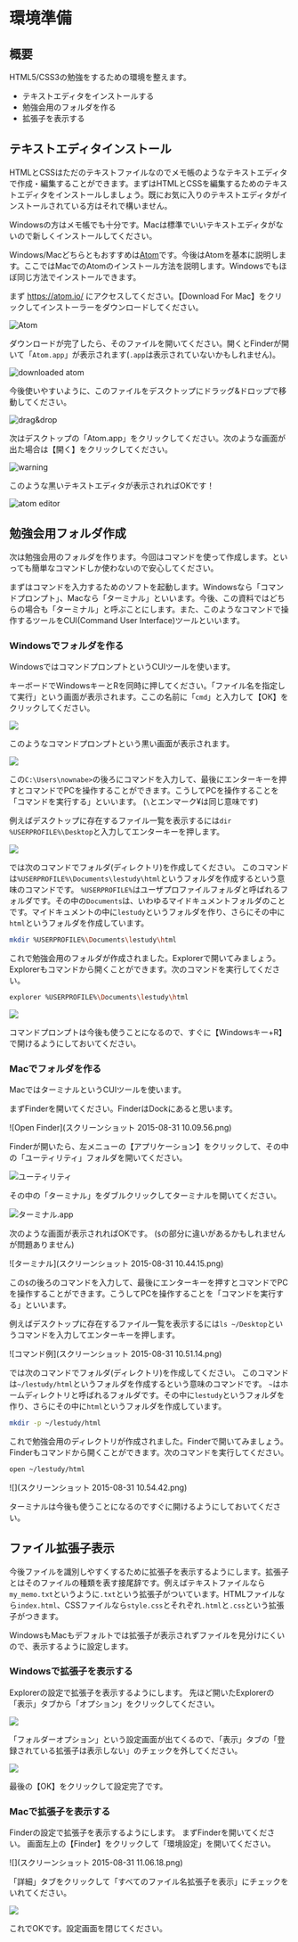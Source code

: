 環境準備
=========

## 概要
HTML5/CSS3の勉強をするための環境を整えます。

* テキストエディタをインストールする
* 勉強会用のフォルダを作る
* 拡張子を表示する

## テキストエディタインストール
HTMLとCSSはただのテキストファイルなのでメモ帳のようなテキストエディタで作成・編集することができます。まずはHTMLとCSSを編集するためのテキストエディタをインストールしましょう。既にお気に入りのテキストエディタがインストールされている方はそれで構いません。

Windowsの方はメモ帳でも十分です。Macは標準でいいテキストエディタがないので新しくインストールしてください。

Windows/Macどちらともおすすめは[Atom](https://atom.io/)です。今後はAtomを基本に説明します。ここではMacでのAtomのインストール方法を説明します。Windowsでもほぼ同じ方法でインストールできます。

まず https://atom.io/ にアクセスしてください。【Download For Mac】をクリックしてインストーラーをダウンロードしてください。

![Atom](3faa007e-fc20-86c5-7b70-26197fdeffb3.png)

ダウンロードが完了したら、そのファイルを開いてください。開くとFinderが開いて「`Atom.app`」が表示されます(`.app`は表示されていないかもしれません)。

![downloaded atom](./46ac04aa-f63f-e42c-3c66-9946440c6fa0.png)

今後使いやすいように、このファイルをデスクトップにドラッグ&ドロップで移動してください。

![drag&drop](./da9875a6-dde1-09d3-fb60-7f36330642cc.png)

次はデスクトップの「Atom.app」をクリックしてください。次のような画面が出た場合は【開く】をクリックしてください。

![warning](d6085533-08ca-189a-b093-ba314efd2b79.png)

このような黒いテキストエディタが表示されればOKです！

![atom editor](16a1d890-6d7d-087a-6cf1-58759120b143.png)

## 勉強会用フォルダ作成
次は勉強会用のフォルダを作ります。今回はコマンドを使って作成します。といっても簡単なコマンドしか使わないので安心してください。

まずはコマンドを入力するためのソフトを起動します。Windowsなら「コマンドプロンプト」、Macなら「ターミナル」といいます。今後、この資料ではどちらの場合も「ターミナル」と呼ぶことにします。また、このようなコマンドで操作するツールをCUI(Command User Interface)ツールといいます。

### Windowsでフォルダを作る
WindowsではコマンドプロンプトというCUIツールを使います。

キーボードでWindowsキーとRを同時に押してください。「ファイル名を指定して実行」という画面が表示されます。ここの名前に「`cmd`」と入力して【OK】をクリックしてください。

![](win+R.PNG)

このようなコマンドプロンプトという黒い画面が表示されます。

![](cmd.PNG)

この`C:\Users\nownabe>`の後ろにコマンドを入力して、最後にエンターキーを押すとコマンドでPCを操作することができます。こうしてPCを操作することを「コマンドを実行する」といいます。
(`\`とエンマーク¥は同じ意味です)

例えばデスクトップに存在するファイル一覧を表示するには`dir %USERPROFILE%\Desktop`と入力してエンターキーを押します。

![](dir.PNG)

では次のコマンドでフォルダ(ディレクトリ)を作成してください。
このコマンドは`%USERPROFILE%\Documents\lestudy\html`というフォルダを作成するという意味のコマンドです。
`%USERPROFILE%`はユーザプロファイルフォルダと呼ばれるフォルダです。その中の`Documents`は、いわゆるマイドキュメントフォルダのことです。マイドキュメントの中に`lestudy`というフォルダを作り、さらにその中に`html`というフォルダを作成しています。

```bash
mkdir %USERPROFILE%\Documents\lestudy\html
```

これで勉強会用のフォルダが作成されました。Explorerで開いてみましょう。Explorerもコマンドから開くことができます。次のコマンドを実行してください。

```bash
explorer %USERPROFILE%\Documents\lestudy\html
```

![](command.PNG)

コマンドプロンプトは今後も使うことになるので、すぐに【Windowsキー+R】で開けるようにしておいてください。

### Macでフォルダを作る
MacではターミナルというCUIツールを使います。

まずFinderを開いてください。FinderはDockにあると思います。

![Open Finder](スクリーンショット 2015-08-31 10.09.56.png)

Finderが開いたら、左メニューの【アプリケーション】をクリックして、その中の「ユーティリティ」フォルダを開いてください。

![ユーティリティ](スクリーンショット_2015-08-31_10_36_50.png)

その中の「ターミナル」をダブルクリックしてターミナルを開いてください。

![ターミナル.app](スクリーンショット_2015-08-31_10_41_20.png)

次のような画面が表示されればOKです。
(`$`の部分に違いがあるかもしれませんが問題ありません)

![ターミナル](スクリーンショット 2015-08-31 10.44.15.png)

この`$`の後ろのコマンドを入力して、最後にエンターキーを押すとコマンドでPCを操作することができます。こうしてPCを操作することを「コマンドを実行する」といいます。

例えばデスクトップに存在するファイル一覧を表示するには`ls ~/Desktop`というコマンドを入力してエンターキーを押します。

![コマンド例](スクリーンショット 2015-08-31 10.51.14.png)

では次のコマンドでフォルダ(ディレクトリ)を作成してください。
このコマンドは`~/lestudy/html`というフォルダを作成するという意味のコマンドです。
`~`はホームディレクトリと呼ばれるフォルダです。その中に`lestudy`というフォルダを作り、さらにその中に`html`というフォルダを作成しています。

```bash
mkdir -p ~/lestudy/html
```

これで勉強会用のディレクトリが作成されました。Finderで開いてみましょう。Finderもコマンドから開くことができます。次のコマンドを実行してください。

```bash
open ~/lestudy/html
```

![](スクリーンショット 2015-08-31 10.54.42.png)

ターミナルは今後も使うことになるのですぐに開けるようにしておいてください。

## ファイル拡張子表示
今後ファイルを識別しやすくするために拡張子を表示するようにします。拡張子とはそのファイルの種類を表す接尾辞です。例えばテキストファイルなら`my_memo.txt`というように`.txt`という拡張子がついています。HTMLファイルなら`index.html`、CSSファイルなら`style.css`とそれぞれ`.html`と`.css`という拡張子がつきます。

WindowsもMacもデフォルトでは拡張子が表示されずファイルを見分けにくいので、表示するように設定します。

### Windowsで拡張子を表示する
Explorerの設定で拡張子を表示するようにします。
先ほど開いたExplorerの「表示」タブから「オプション」をクリックしてください。

![](option.png)

「フォルダーオプション」という設定画面が出てくるので、「表示」タブの「登録されている拡張子は表示しない」のチェックを外してください。

![](ext.png)

最後の【OK】をクリックして設定完了です。

### Macで拡張子を表示する
Finderの設定で拡張子を表示するようにします。
まずFinderを開いてください。
画面左上の【Finder】をクリックして「環境設定」を開いてください。

![](スクリーンショット 2015-08-31 11.06.18.png)

「詳細」タブをクリックして「すべてのファイル名拡張子を表示」にチェックをいれてください。

![](スクリーンショット_2015-08-31_11_06_54.png)

これでOKです。設定画面を閉じてください。